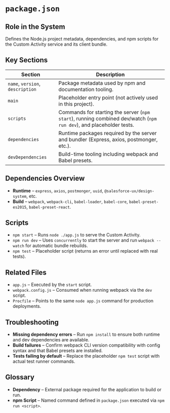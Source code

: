 # `package.json`

## Role in the System
Defines the Node.js project metadata, dependencies, and npm scripts for the Custom Activity service and its client bundle.

## Key Sections

| Section | Description |
| --- | --- |
| `name`, `version`, `description` | Package metadata used by npm and documentation tooling. |
| `main` | Placeholder entry point (not actively used in this project). |
| `scripts` | Commands for starting the server (`npm start`), running combined dev/watch (`npm run dev`), and placeholder tests. |
| `dependencies` | Runtime packages required by the server and bundler (Express, axios, postmonger, etc.). |
| `devDependencies` | Build-time tooling including webpack and Babel presets. |

## Dependencies Overview

* **Runtime** – `express`, `axios`, `postmonger`, `uuid`, `@salesforce-ux/design-system`, etc.
* **Build** – `webpack`, `webpack-cli`, `babel-loader`, `babel-core`, `babel-preset-es2015`, `babel-preset-react`.

## Scripts

* `npm start` – Runs `node ./app.js` to serve the Custom Activity.
* `npm run dev` – Uses `concurrently` to start the server and run `webpack --watch` for automatic bundle rebuilds.
* `npm test` – Placeholder script (returns an error until replaced with real tests).

## Related Files

* `app.js` – Executed by the `start` script.
* `webpack.config.js` – Consumed when running webpack via the `dev` script.
* `Procfile` – Points to the same `node app.js` command for production deployments.

## Troubleshooting

* **Missing dependency errors** – Run `npm install` to ensure both runtime and dev dependencies are available.
* **Build failures** – Confirm webpack CLI version compatibility with config syntax and that Babel presets are installed.
* **Tests failing by default** – Replace the placeholder `npm test` script with actual test runner commands.

## Glossary

* **Dependency** – External package required for the application to build or run.
* **npm Script** – Named command defined in `package.json` executed via `npm run <script>`.
